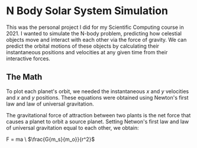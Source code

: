 # N Body Solar System Simulation

This was the personal project I did for my Scientific Computing course in 2021. I wanted to simulate the N-body problem, predicting how celestial objects move and interact with each other via the force of gravity. We can predict the orbital motions of these objects by calculating their instantaneous positions and velocities at any given time from their interactive forces. 

## The Math 

To plot each planet's orbit, we needed the instantaneous $x$ and $y$ velocities and $x$ and $y$ positions. These equations were obtained using Newton's first law and law of universal gravitation.  

The gravitational force of attraction between two plants is the net force that causes a planet to orbit a source planet. Setting Netwon's first law and law of universal gravitation equal to each other, we obtain:

F = ma \\
$\frac{G{m_s}{m_o}}{r^2}$


